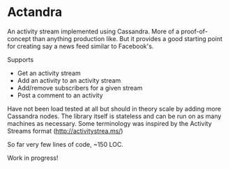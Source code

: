 Actandra
========

An activity stream implemented using Cassandra.
More of a proof-of-concept than anything production like. But it provides a good starting point for creating say a news feed similar to Facebook's.

Supports

  * Get an activity stream
  * Add an activity to an activity stream
  * Add/remove subscribers for a given stream
  * Post a comment to an activity

Have not been load tested at all but should in theory scale by adding more Cassandra nodes.
The library itself is stateless and can be run on as many machines as necessary.
Some terminology was inspired by the Activity Streams format (http://activitystrea.ms/)

So far very few lines of code, ~150 LOC.

Work in progress!
